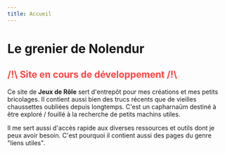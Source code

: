 ```yaml
---
title: Accueil
---
```

# Le grenier de Nolendur

## <span style="color: #FF4444">/!\ Site en cours de développement /!\ </span>

Ce site de **Jeux de Rôle** sert d'entrepôt pour mes créations et mes petits bricolages. Il contient aussi bien des trucs récents que de vieilles chaussettes oubliées depuis longtemps. C'est un capharnaüm destiné à être exploré / fouillé à la recherche de petits machins utiles.

Il me sert aussi d'accès rapide aux diverses ressources et outils dont je peux avoir besoin. C'est pourquoi il contient aussi des pages du genre "liens utiles".